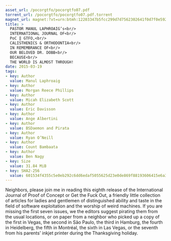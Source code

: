 ```yaml
---
asset_url: /pocorgtfo/pocorgtfo07.pdf
torrent_url: /pocorgtfo/pocorgtfo07.pdf.torrent
magnet_url: magnet:?xt=urn:btmh:12203347b5fcc299d7d7562302641f0d7f0e592c7138361d964fff9c690adbae14db&tr=udp%3A//tracker.stribik.technology%3A6969&ws=https%3A//blog.stribik.technology/assets/pocorgtfo/pocorgtfo07.pdf&dn=pocorgtfo07.pdf
title: >
  PASTOR MANUL LAPHROAIG’s<br/>
  INTERNATIONAL JOURNAL OF<br/>
  PoC ‖ GTFO,<br/>
  CALISTHENICS & ORTHODONTIA<br/>
  IN REMEMBRANCE OF<br/>
  OUR BELOVED DR. DOBB<br/>
  BECAUSE<br/>
  THE WORLD IS ALMOST THROUGH!
date: 2015-03-19
tags:
- key: Author
  value: Manul Laphroaig
- key: Author
  value: Morgan Reece Phillips
- key: Author
  value: Micah Elizabeth Scott
- key: Author
  value: Eric Davisson
- key: Author
  value: Ange Albertini
- key: Author
  value: BSDaemon and Pirata
- key: Author
  value: Ryan O’Neill
- key: Author
  value: Count Bambaata
- key: Author
  value: Ben Nagy
- key: Size
  value: 31.84 MiB
- key: SHA2-256
  value: 601534f4355c5e0eb292c6dd6edaf5055625d23e0de869f88193606415e6a35f
---
```


Neighbors, please join me in reading this eighth release of the International
Journal of Proof of Concept or Get the Fuck Out, a friendly little collection of
articles for ladies and gentlemen of distinguished ability and taste in the
field of software exploitation and the worship of weird machines. If you are
missing the first seven issues, we the editors suggest pirating them from the
usual locations, or on paper from a neighbor who picked up a copy of the first
in Vegas, the second in São Paulo, the third in Hamburg, the fourth in
Heidelberg, the fifth in Montréal, the sixth in Las Vegas, or the seventh from
his parents’ inkjet printer during the Thanksgiving holiday.
